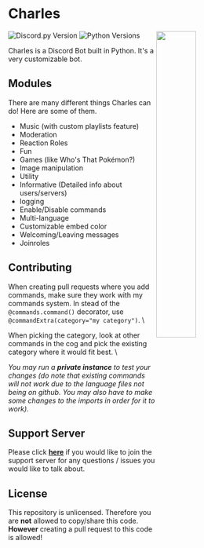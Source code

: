 # Charles

<img align="right" src="https://i.imgur.com/XzG1LMK.png" width="40%">

![Discord.py Version](https://img.shields.io/badge/discord.py-1.2.5-blue?style=flat-square)
![Python Versions](https://img.shields.io/badge/python-3.6%20%7C%203.7-blue?style=flat-square)

Charles is a Discord Bot built in Python. It's a very customizable bot.

## Modules

There are many different things Charles can do!
Here are some of them.

* Music (with custom playlists feature)
* Moderation
* Reaction Roles
* Fun
* Games (like Who's That Pokémon?)
* Image manipulation
* Utility
* Informative (Detailed info about users/servers)
* logging
* Enable/Disable commands
* Multi-language
* Customizable embed color
* Welcoming/Leaving messages
* Joinroles

## Contributing

When creating pull requests where you add commands, make sure they work with my commands system. In stead of the `@commands.command()` decorator, use `@commandExtra(category="my category")`. \

When picking the category, look at other commands in the cog and pick the existing category where it would fit best. \

*You may run a **private instance** to test your changes (do note that existing commands will not work due to the language files not being on github. You may also have to make some changes to the imports in order for it to work).*

## Support Server

Please click [**here**](https://discordapp.com/invite/wZSH7pz) if you would like to join the support server for any questions / issues you would like to talk about.

## License

This repository is unlicensed. Therefore you are **not** allowed to copy/share this code. **However** creating a pull request to this code  is allowed!

